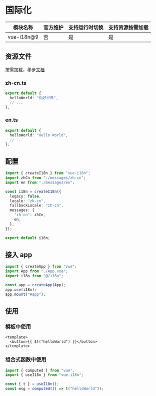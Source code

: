 # 国际化

| 模块名称   | 官方维护 | 支持运行时切换 | 支持资源按需加载 |
| ---------- | -------- | -------------- | ---------------- |
| vue-i18n@9 | 否       | 是             | 是               |

## 资源文件

按需加载，移步[文档](https://kazupon.github.io/vue-i18n/guide/lazy-loading.html)

### zh-cn.ts

```ts
export default {
  helloWorld: "你好世界",
  // ...
};
```

### en.ts

```ts
export default {
  helloWorld: "Hello World",
  // ...
};
```

## 配置

```ts
import { createI18n } from "vue-i18n";
import zhCn from "./messages/zh-cn";
import en from "./messages/en";

const i18n = createI18n({
  legacy: false,
  locale: "zh-cn",
  fallbackLocale: "zh-cn",
  messages: {
    "zh-cn": zhCn,
    en,
  },
});

export default i18n;
```

## 接入 app

```ts
import { createApp } from "vue";
import App from "./App.vue";
import i18n from "@/i18n";

const app = createApp(App);
app.use(i18n);
app.mount("#app");
```

## 使用

### 模板中使用

```vue
<template>
  <button>{{ $t("helloWorld") }}</button>
</template>
```

### 组合式函数中使用

```ts
import { computed } from "vue";
import { useI18n } from "vue-i18n";

const { t } = useI18n();
const msg = computed(() => t("helloWorld"));
```
